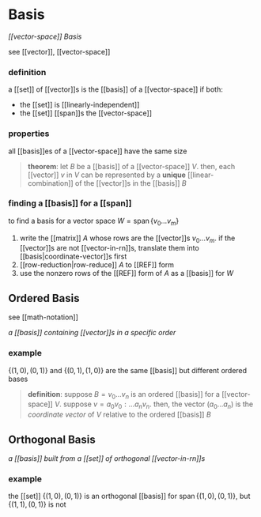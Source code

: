 # Basis

_[[vector-space]] Basis_

see [[vector]], [[vector-space]]

### definition

a [[set]] of [[vector]]s is the [[basis]] of a [[vector-space]] if both:

- the [[set]] is [[linearly-independent]]
- the [[set]] [[span]]s the [[vector-space]]

### properties

all [[basis]]es of a [[vector-space]] have the same size

> **theorem**: let $B$ be a [[basis]] of a [[vector-space]] $V$. then, each [[vector]] $v$ in $V$ can be represented by a **unique** [[linear-combination]] of the [[vector]]s in the [[basis]] $B$

### finding a [[basis]] for a [[span]]

to find a basis for a vector space $W = \operatorname{span} \lbrace v_0 \dots v_m \rbrace$

1. write the [[matrix]] $A$ whose rows are the [[vector]]s $v_0 \dots v_m$. if the [[vector]]s are not [[vector-in-rn]]s, translate them into [[basis|coordinate-vector]]s first
2. [[row-reduction|row-reduce]] $A$ to [[REF]] form
3. use the nonzero rows of the [[REF]] form of $A$ as a [[basis]] for $W$

## Ordered Basis

see [[math-notation]]

_a [[basis]] containing [[vector]]s in a specific order_

### example

$\lbrace (1, 0), (0, 1) \rbrace$ and $\lbrace (0, 1), (1, 0) \rbrace$ are the same [[basis]] but different ordered bases

> **definition**: suppose $B = v_0 \dots v_n$ is an ordered [[basis]] for a [[vector-space]] $V$. suppose $v = a_0v_0 : \dots a_nv_n$. then, the vector $(a_0 \dots a_n)$ is the _coordinate vector_ of $V$ relative to the ordered [[basis]] $B$

## Orthogonal Basis

_a [[basis]] built from a [[set]] of orthogonal [[vector-in-rn]]s_

### example

the [[set]] $\lbrace (1, 0), (0, 1) \rbrace$ is an orthogonal [[basis]] for $\operatorname{span} \lbrace (1, 0), (0, 1) \rbrace$, but $\lbrace (1, 1), (0, 1) \rbrace$ is not
